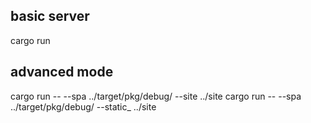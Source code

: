 ## basic server
cargo run

## advanced mode
cargo run -- --spa ../target/pkg/debug/ --site ../site
cargo run -- --spa ../target/pkg/debug/ --static_ ../site
